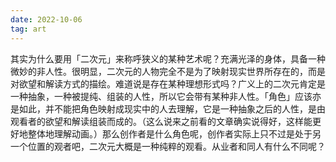 ```yaml
---
date: 2022-10-06
tag: art
---
```

其实为什么要用「二次元」来称呼狭义的某种艺术呢？充满光泽的身体，具备一种微妙的非人性。很明显，二次元的人物完全不是为了映射现实世界所存在的，而是对欲望和解读方式的描绘。难道说是存在某种理想形式吗？广义上的二次元肯定是一种抽象，一种被提纯、组装的人性，所以它会带有某种非人性。「角色」应该亦是如此，并不能把角色映射成现实中的人去理解，它是一种抽象之后的人性，是由观看者的欲望和解读组装而成的。（这么说来之前看的文章确实说得好，这样能更好地整体地理解动画。）那么创作者是什么角色呢，创作者实际上只不过是处于另一个位置的观者吧，二次元大概是一种纯粹的观看。从业者和同人有什么不同呢？